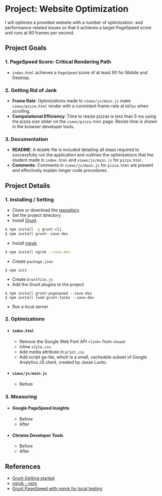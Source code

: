 # Project: Website Optimization
I will optimize a provided website with a number of optimization- and performance-related issues so that it achieves a target PageSpeed score and runs at 60 frames per second.

## Project Goals
### 1. PageSpeed Score: Critical Rendering Path
  - `index.html` achieves a `PageSpeed` score of at least 90 for Mobile and Desktop.

### 2. Getting Rid of Jank
  - **Frame Rate**:
Optimizations made to `views/js/main.js` make `views/pizza.html` render with a consistent frame-rate at `60fps` when scrolling.
  - **Computational Efficiency**:
Time to resize pizzas is less than 5 ms using the pizza size slider on the `views/pizza.html` page. Resize time is shown in the browser developer tools.

### 3. Documentation
  - **README**:
A `README` file is included detailing all steps required to successfully run the application and outlines the optimizations that the student made in `index.html` and `views/js/main.js` for `pizza.html`.
  - **Comments**:
Comments in `views/js/main.js` for `pizza.html` are present and effectively explain longer code procedures.

## Project Details
### 1. Installing / Setting
  - Clone or download the [repository](https://github.com/udacity/frontend-nanodegree-mobile-portfolio)
  - Set the project directory
  - Install [Grunt](https://gruntjs.com/getting-started)
```sh
$ npm install -g grunt-cli
$ npm install grunt--save-dev
```
  - Install [ngrok](https://www.npmjs.com/package/ngrok)
```sh
$ npm install ngrok --save-dev
```
  - Create `package.json`
```
$ npm init
```
  - Create `Gruntfile.js`
  - Add the Grunt plugins to the project
 ```
$ npm install grunt-pagespeed --save-dev
$ npm install load-grunt-tasks --save-dev
 ```
  - Run a local server

### 2. Optimizations
  - #### `index.html`
    -  Remove the Google Web Font API `<link>` from `<head>`
    -  Inline `style.css`
    -  Add media attribute in `print.css`
    -  Add script ga-lite, which is a small, cacheable subset of Google Analytics JS client, created by Jesse Luoto.
  - #### `views/js/main.js`
     - Before

### 3. Measuring
  - #### Google PageSpeed Insights
    - Before
    - After

  - #### Chrome Developer Tools
    - Before
    - After

## References
  - [Grunt Getting started](https://gruntjs.com/getting-started)
  - [ngrok - npm](https://www.npmjs.com/package/ngrok)
  - [Grunt PageSpeed with ngrok for local testing](https://www.jamescryer.com/2014/06/12/grunt-pagespeed-and-ngrok-locally-testing/)

